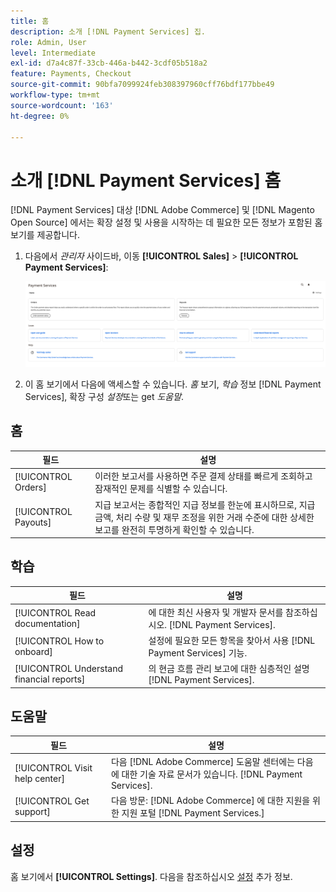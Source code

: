 ```yaml
---
title: 홈
description: 소개 [!DNL Payment Services] 집.
role: Admin, User
level: Intermediate
exl-id: d7a4c87f-33cb-446a-b442-3cdf05b518a2
feature: Payments, Checkout
source-git-commit: 90bfa7099924feb308397960cff76bdf177bbe49
workflow-type: tm+mt
source-wordcount: '163'
ht-degree: 0%

---
```


# 소개 [!DNL Payment Services] 홈

[!DNL Payment Services] 대상 [!DNL Adobe Commerce] 및 [!DNL Magento Open Source] 에서는 확장 설정 및 사용을 시작하는 데 필요한 모든 정보가 포함된 홈 보기를 제공합니다.

1. 다음에서 _관리자_ 사이드바, 이동 **[!UICONTROL Sales]** > **[!UICONTROL Payment Services]**:

   ![홈 보기](assets/home-view.png)

1. 이 홈 보기에서 다음에 액세스할 수 있습니다. _홈_ 보기, _학습_ 정보 [!DNL Payment Services], 확장 구성 _설정_&#x200B;또는 get _도움말_.

## 홈

| 필드 | 설명 |
|---|---|
| [!UICONTROL Orders] | 이러한 보고서를 사용하면 주문 결제 상태를 빠르게 조회하고 잠재적인 문제를 식별할 수 있습니다. |
| [!UICONTROL Payouts] | 지급 보고서는 종합적인 지급 정보를 한눈에 표시하므로, 지급 금액, 처리 수량 및 재무 조정을 위한 거래 수준에 대한 상세한 보고를 완전히 투명하게 확인할 수 있습니다. |

## 학습

| 필드 | 설명 |
|---|---|
| [!UICONTROL Read documentation] | 에 대한 최신 사용자 및 개발자 문서를 참조하십시오. [!DNL Payment Services]. |
| [!UICONTROL How to onboard] | 설정에 필요한 모든 항목을 찾아서 사용 [!DNL Payment Services] 기능. |
| [!UICONTROL Understand financial reports] | 의 현금 흐름 관리 보고에 대한 심층적인 설명 [!DNL Payment Services]. |

## 도움말

| 필드 | 설명 |
|---|---|
| [!UICONTROL Visit help center] | 다음 [!DNL Adobe Commerce] 도움말 센터에는 다음에 대한 기술 자료 문서가 있습니다. [!DNL Payment Services]. |
| [!UICONTROL Get support] | 다음 방문: [!DNL Adobe Commerce] 에 대한 지원을 위한 지원 포털 [!DNL Payment Services.] |

## 설정

홈 보기에서 **[!UICONTROL Settings]**. 다음을 참조하십시오 [설정](settings.md) 추가 정보.

